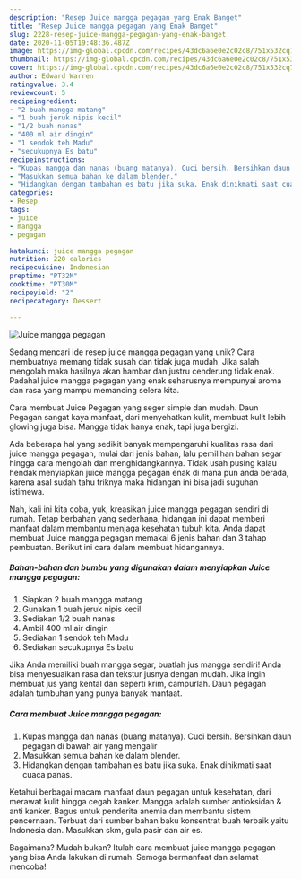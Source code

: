 ```yaml
---
description: "Resep Juice mangga pegagan yang Enak Banget"
title: "Resep Juice mangga pegagan yang Enak Banget"
slug: 2228-resep-juice-mangga-pegagan-yang-enak-banget
date: 2020-11-05T19:48:36.487Z
image: https://img-global.cpcdn.com/recipes/43dc6a6e0e2c02c8/751x532cq70/juice-mangga-pegagan-foto-resep-utama.jpg
thumbnail: https://img-global.cpcdn.com/recipes/43dc6a6e0e2c02c8/751x532cq70/juice-mangga-pegagan-foto-resep-utama.jpg
cover: https://img-global.cpcdn.com/recipes/43dc6a6e0e2c02c8/751x532cq70/juice-mangga-pegagan-foto-resep-utama.jpg
author: Edward Warren
ratingvalue: 3.4
reviewcount: 5
recipeingredient:
- "2 buah mangga matang"
- "1 buah jeruk nipis kecil"
- "1/2 buah nanas"
- "400 ml air dingin"
- "1 sendok teh Madu"
- "secukupnya Es batu"
recipeinstructions:
- "Kupas mangga dan nanas (buang matanya). Cuci bersih. Bersihkan daun pegagan di bawah air yang mengalir"
- "Masukkan semua bahan ke dalam blender."
- "Hidangkan dengan tambahan es batu jika suka. Enak dinikmati saat cuaca panas."
categories:
- Resep
tags:
- juice
- mangga
- pegagan

katakunci: juice mangga pegagan 
nutrition: 220 calories
recipecuisine: Indonesian
preptime: "PT32M"
cooktime: "PT30M"
recipeyield: "2"
recipecategory: Dessert

---
```



![Juice mangga pegagan](https://img-global.cpcdn.com/recipes/43dc6a6e0e2c02c8/751x532cq70/juice-mangga-pegagan-foto-resep-utama.jpg)

Sedang mencari ide resep juice mangga pegagan yang unik? Cara membuatnya memang tidak susah dan tidak juga mudah. Jika salah mengolah maka hasilnya akan hambar dan justru cenderung tidak enak. Padahal juice mangga pegagan yang enak seharusnya mempunyai aroma dan rasa yang mampu memancing selera kita.

Cara membuat Juice Pegagan yang seger simple dan mudah. Daun Pegagan sangat kaya manfaat, dari menyehatkan kulit, membuat kulit lebih glowing juga bisa. Mangga tidak hanya enak, tapi juga bergizi.

Ada beberapa hal yang sedikit banyak mempengaruhi kualitas rasa dari juice mangga pegagan, mulai dari jenis bahan, lalu pemilihan bahan segar hingga cara mengolah dan menghidangkannya. Tidak usah pusing kalau hendak menyiapkan juice mangga pegagan enak di mana pun anda berada, karena asal sudah tahu triknya maka hidangan ini bisa jadi suguhan istimewa.


Nah, kali ini kita coba, yuk, kreasikan juice mangga pegagan sendiri di rumah. Tetap berbahan yang sederhana, hidangan ini dapat memberi manfaat dalam membantu menjaga kesehatan tubuh kita. Anda dapat membuat Juice mangga pegagan memakai 6 jenis bahan dan 3 tahap pembuatan. Berikut ini cara dalam membuat hidangannya.

<!--inarticleads1-->

##### Bahan-bahan dan bumbu yang digunakan dalam menyiapkan Juice mangga pegagan:

1. Siapkan 2 buah mangga matang
1. Gunakan 1 buah jeruk nipis kecil
1. Sediakan 1/2 buah nanas
1. Ambil 400 ml air dingin
1. Sediakan 1 sendok teh Madu
1. Sediakan secukupnya Es batu


Jika Anda memiliki buah mangga segar, buatlah jus mangga sendiri! Anda bisa menyesuaikan rasa dan tekstur jusnya dengan mudah. Jika ingin membuat jus yang kental dan seperti krim, campurlah. Daun pegagan adalah tumbuhan yang punya banyak manfaat. 

<!--inarticleads2-->

##### Cara membuat Juice mangga pegagan:

1. Kupas mangga dan nanas (buang matanya). Cuci bersih. Bersihkan daun pegagan di bawah air yang mengalir
1. Masukkan semua bahan ke dalam blender.
1. Hidangkan dengan tambahan es batu jika suka. Enak dinikmati saat cuaca panas.


Ketahui berbagai macam manfaat daun pegagan untuk kesehatan, dari merawat kulit hingga cegah kanker. Mangga adalah sumber antioksidan &amp; anti kanker. Bagus untuk penderita anemia dan membantu sistem pencernaan. Terbuat dari sumber bahan baku konsentrat buah terbaik yaitu Indonesia dan. Masukkan skm, gula pasir dan air es. 

Bagaimana? Mudah bukan? Itulah cara membuat juice mangga pegagan yang bisa Anda lakukan di rumah. Semoga bermanfaat dan selamat mencoba!
